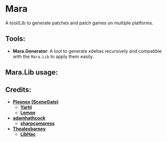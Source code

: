 # Mara
A tool/Lib to generate patches and patch games on multiple platforms.

## Tools:
 - **Mara.Generator**: A tool to generate xdeltas recursively and compatible with the `Mara.Lib` to apply them easily. 

## Mara.Lib usage:

## Credits:
 -  **[Pleonex](https://github.com/pleonex) [(SceneGate)](https://github.com/SceneGate)**
	 - **[Yarhl](https://github.com/SceneGate/Yarhl)**
	 - **[Lemon](https://github.com/SceneGate/Lemon)**
 - **[adamhathcock](https://github.com/adamhathcock)**
	 - **[sharpcompress](https://github.com/adamhathcock/sharpcompress)**
 - **[Thealexbarney](https://github.com/Thealexbarney)**
	 - **[LibHac](https://github.com/Thealexbarney/LibHac)**
